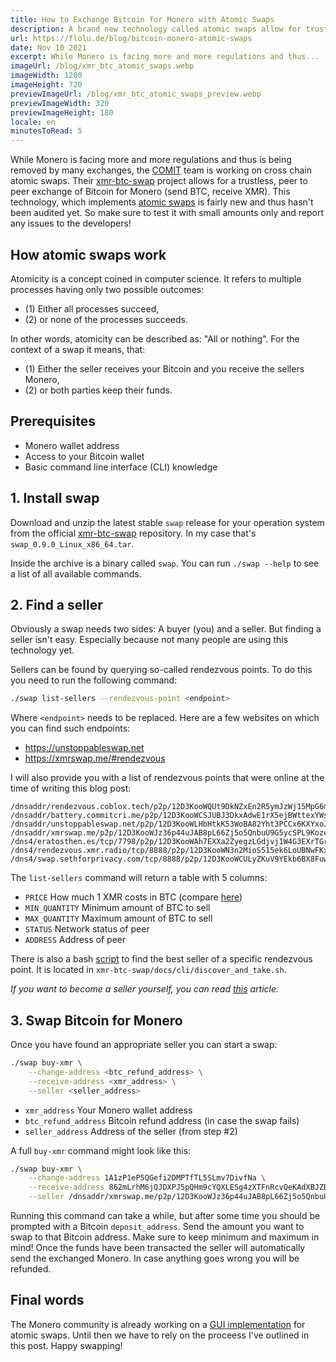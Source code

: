 ```yaml
---
title: How to Exchange Bitcoin for Monero with Atomic Swaps
description: A brand new technology called atomic swaps allow for trustless peer to peer exchanges of Bitcoin to Monero. In this post you will learn how to sell your Bitcoin for Monero without a centralized exchange.
url: https://flolu.de/blog/bitcoin-monero-atomic-swaps
date: Nov 10 2021
excerpt: While Monero is facing more and more regulations and thus...
imageUrl: /blog/xmr_btc_atomic_swaps.webp
imageWidth: 1280
imageHeight: 720
previewImageUrl: /blog/xmr_btc_atomic_swaps_preview.webp
previewImageWidth: 320
previewImageHeight: 180
locale: en
minutesToRead: 5
---
```


While Monero is facing more and more regulations and thus is being removed by many exchanges, the [COMIT](https://comit.network) team is working on cross chain atomic swaps. Their [xmr-btc-swap](https://github.com/comit-network/xmr-btc-swap) project allows for a trustless, peer to peer exchange of Bitcoin for Monero (send BTC, receive XMR). This technology, which implements [atomic swaps](https://arxiv.org/pdf/2101.12332.pdf) is fairly new and thus hasn't been audited yet. So make sure to test it with small amounts only and report any issues to the developers!

## How atomic swaps work

Atomicity is a concept coined in computer science. It refers to multiple processes having only two possible outcomes:

- (1) Either all processes succeed,
- (2) or none of the processes succeeds.

In other words, atomicity can be described as: "All or nothing". For the context of a swap it means, that:

- (1) Either the seller receives your Bitcoin and you receive the sellers Monero,
- (2) or both parties keep their funds.

## Prerequisites

- Monero wallet address
- Access to your Bitcoin wallet
- Basic command line interface (CLI) knowledge

## 1. Install swap

Download and unzip the latest stable `swap` release for your operation system from the official [xmr-btc-swap](https://github.com/comit-network/xmr-btc-swap/releases) repository. In my case that's `swap_0.9.0_Linux_x86_64.tar`.

Inside the archive is a binary called `swap`. You can run `./swap --help` to see a list of all available commands.

## 2. Find a seller

Obviously a swap needs two sides: A buyer (you) and a seller. But finding a seller isn't easy. Especially because not many people are using this technology yet.

Sellers can be found by querying so-called rendezvous points. To do this you need to run the following command:

```bash
./swap list-sellers --rendezvous-point <endpoint>
```

Where `<endpoint>` needs to be replaced. Here are a few websites on which you can find such endpoints:

- <https://unstoppableswap.net>
- <https://xmrswap.me/#rendezvous>

I will also provide you with a list of rendezvous points that were online at the time of writing this blog post:

```
/dnsaddr/rendezvous.coblox.tech/p2p/12D3KooWQUt9DkNZxEn2R5ymJzWj15MpG6mTW84kyd8vDaRZi46o
/dnsaddr/battery.commitcri.me/p2p/12D3KooWCSJUBJ3DkxAdwE1rX5ejBWttexYWsgqGBTStX47rU71G
/dnsaddr/unstoppableswap.net/p2p/12D3KooWLHbHtkK53WoBA82Yht3PCCx6KXYxoJ6QqgXg1rSNtWhR
/dnsaddr/xmrswap.me/p2p/12D3KooWJz36p44uJAB8pL66Zj5o5QnbuU9G5ycSPL9KozeBVo7M
/dns4/eratosthen.es/tcp/7798/p2p/12D3KooWAh7EXXa2ZyegzLGdjvj1W4G3EXrTGrf6trraoT1MEobs
/dns4/rendezvous.xmr.radio/tcp/8888/p2p/12D3KooWN3n2MioS515ek6LoUBNwFKxtG2ribRpFkVwJufSr7ro7
/dns4/swap.sethforprivacy.com/tcp/8888/p2p/12D3KooWCULyZKuV9YEkb6BX8FuwajdvktSzmMg4U5ZX2uYZjHeu
```

The `list-sellers` command will return a table with 5 columns:

- `PRICE` How much 1 XMR costs in BTC (compare [here](https://www.coingecko.com/en/coins/monero/btc))
- `MIN_QUANTITY` Minimum amount of BTC to sell
- `MAX_QUANTITY` Maximum amount of BTC to sell
- `STATUS` Network status of peer
- `ADDRESS` Address of peer

There is also a bash [script](https://github.com/comit-network/xmr-btc-swap/blob/master/docs/cli/discover_and_take.sh) to find the best seller of a specific rendezvous point. It is located in `xmr-btc-swap/docs/cli/discover_and_take.sh`.

_If you want to become a seller yourself, you can read [this](https://github.com/comit-network/xmr-btc-swap/blob/master/docs/asb/README.md) article._

## 3. Swap Bitcoin for Monero

Once you have found an appropriate seller you can start a swap:

```bash
./swap buy-xmr \
	--change-address <btc_refund_address> \
	--receive-address <xmr_address> \
	--seller <seller_address>
```

- `xmr_address` Your Monero wallet address
- `btc_refund_address` Bitcoin refund address (in case the swap fails)
- `seller_address` Address of the seller (from step #2)

A full `buy-xmr` command might look like this:

```bash
./swap buy-xmr \
	--change-address 1A1zP1eP5QGefi2DMPTfTL5SLmv7DivfNa \
	--receive-address 862mLrhM6jQJDXPJ5pQHm9cYQXLESg4zXTFnRcvQeKAdXBJZBkTkajSQW3MXmeacCR9GZ3iNXXsn9jiTz5XNRe8C3fi3RmZ \
	--seller /dnsaddr/xmrswap.me/p2p/12D3KooWJz36p44uJAB8pL66Zj5o5QnbuU9G5ycSPL9KozeBVo7M
```

Running this command can take a while, but after some time you should be prompted with a Bitcoin `deposit_address`. Send the amount you want to swap to that Bitcoin address. Make sure to keep minimum and maximum in mind! Once the funds have been transacted the seller will automatically send the exchanged Monero. In case anything goes wrong you will be refunded.

## Final words

The Monero community is already working on a [GUI implementation](https://ccs.getmonero.org/proposals/binarybaron-unstoppableswap.html) for atomic swaps. Until then we have to rely on the proceess I've outlined in this post. Happy swapping!
